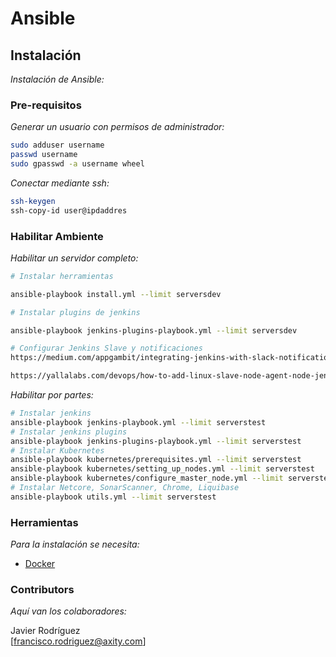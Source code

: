 # Ansible

## Instalación

_Instalación de Ansible:_

### Pre-requisitos

_Generar un usuario con permisos de administrador:_

```bash
sudo adduser username
passwd username
sudo gpasswd -a username wheel
```

_Conectar mediante ssh:_

```bash
ssh-keygen
ssh-copy-id user@ipdaddres
```

### Habilitar Ambiente

_Habilitar un servidor completo:_

```bash
# Instalar herramientas

ansible-playbook install.yml --limit serversdev

# Instalar plugins de jenkins

ansible-playbook jenkins-plugins-playbook.yml --limit serversdev

# Configurar Jenkins Slave y notificaciones
https://medium.com/appgambit/integrating-jenkins-with-slack-notifications-4f14d1ce9c7a

https://yallalabs.com/devops/how-to-add-linux-slave-node-agent-node-jenkins/
```

_Habilitar por partes:_

```bash
# Instalar jenkins
ansible-playbook jenkins-playbook.yml --limit serverstest
# Instalar jenkins plugins
ansible-playbook jenkins-plugins-playbook.yml --limit serverstest
# Instalar Kubernetes
ansible-playbook kubernetes/prerequisites.yml --limit serverstest
ansible-playbook kubernetes/setting_up_nodes.yml --limit serverstest
ansible-playbook kubernetes/configure_master_node.yml --limit serverstest
# Instalar Netcore, SonarScanner, Chrome, Liquibase
ansible-playbook utils.yml --limit serverstest
```

### Herramientas

_Para la instalación se necesita:_

* [Docker](https://docs.docker.com/install/)  

### Contributors

_Aquí van los colaboradores:_

Javier Rodríguez  
[francisco.rodriguez@axity.com]
